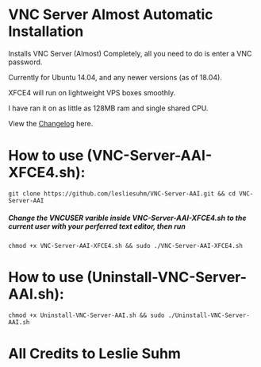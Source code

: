 # VNC Server Almost Automatic Installation

Installs VNC Server (Almost) Completely, all you need to do is enter a VNC password.

Currently for Ubuntu 14.04, and any newer versions (as of 18.04).

XFCE4 will run on lightweight VPS boxes smoothly. 

I have ran it on as little as 128MB ram and single shared CPU.

View the [Changelog](../master/CHANGELOG) here.

# How to use (VNC-Server-AAI-XFCE4.sh): 
```
git clone https://github.com/lesliesuhm/VNC-Server-AAI.git && cd VNC-Server-AAI
```
##### Change the VNCUSER varible inside VNC-Server-AAI-XFCE4.sh to the current user with your perferred text editor, then run 
```
chmod +x VNC-Server-AAI-XFCE4.sh && sudo ./VNC-Server-AAI-XFCE4.sh
```


# How to use (Uninstall-VNC-Server-AAI.sh):
```
chmod +x Uninstall-VNC-Server-AAI.sh && sudo ./Uninstall-VNC-Server-AAI.sh
```

# All Credits to Leslie Suhm
